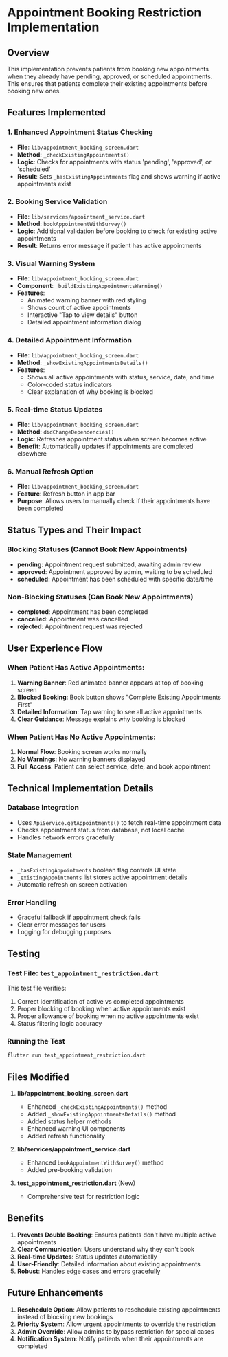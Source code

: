 # Appointment Booking Restriction Implementation

## Overview
This implementation prevents patients from booking new appointments when they already have pending, approved, or scheduled appointments. This ensures that patients complete their existing appointments before booking new ones.

## Features Implemented

### 1. Enhanced Appointment Status Checking
- **File**: `lib/appointment_booking_screen.dart`
- **Method**: `_checkExistingAppointments()`
- **Logic**: Checks for appointments with status 'pending', 'approved', or 'scheduled'
- **Result**: Sets `_hasExistingAppointments` flag and shows warning if active appointments exist

### 2. Booking Service Validation
- **File**: `lib/services/appointment_service.dart`
- **Method**: `bookAppointmentWithSurvey()`
- **Logic**: Additional validation before booking to check for existing active appointments
- **Result**: Returns error message if patient has active appointments

### 3. Visual Warning System
- **File**: `lib/appointment_booking_screen.dart`
- **Component**: `_buildExistingAppointmentsWarning()`
- **Features**:
  - Animated warning banner with red styling
  - Shows count of active appointments
  - Interactive "Tap to view details" button
  - Detailed appointment information dialog

### 4. Detailed Appointment Information
- **File**: `lib/appointment_booking_screen.dart`
- **Method**: `_showExistingAppointmentsDetails()`
- **Features**:
  - Shows all active appointments with status, service, date, and time
  - Color-coded status indicators
  - Clear explanation of why booking is blocked

### 5. Real-time Status Updates
- **File**: `lib/appointment_booking_screen.dart`
- **Method**: `didChangeDependencies()`
- **Logic**: Refreshes appointment status when screen becomes active
- **Benefit**: Automatically updates if appointments are completed elsewhere

### 6. Manual Refresh Option
- **File**: `lib/appointment_booking_screen.dart`
- **Feature**: Refresh button in app bar
- **Purpose**: Allows users to manually check if their appointments have been completed

## Status Types and Their Impact

### Blocking Statuses (Cannot Book New Appointments)
- **pending**: Appointment request submitted, awaiting admin review
- **approved**: Appointment approved by admin, waiting to be scheduled
- **scheduled**: Appointment has been scheduled with specific date/time

### Non-Blocking Statuses (Can Book New Appointments)
- **completed**: Appointment has been completed
- **cancelled**: Appointment was cancelled
- **rejected**: Appointment request was rejected

## User Experience Flow

### When Patient Has Active Appointments:
1. **Warning Banner**: Red animated banner appears at top of booking screen
2. **Blocked Booking**: Book button shows "Complete Existing Appointments First"
3. **Detailed Information**: Tap warning to see all active appointments
4. **Clear Guidance**: Message explains why booking is blocked

### When Patient Has No Active Appointments:
1. **Normal Flow**: Booking screen works normally
2. **No Warnings**: No warning banners displayed
3. **Full Access**: Patient can select service, date, and book appointment

## Technical Implementation Details

### Database Integration
- Uses `ApiService.getAppointments()` to fetch real-time appointment data
- Checks appointment status from database, not local cache
- Handles network errors gracefully

### State Management
- `_hasExistingAppointments` boolean flag controls UI state
- `_existingAppointments` list stores active appointment details
- Automatic refresh on screen activation

### Error Handling
- Graceful fallback if appointment check fails
- Clear error messages for users
- Logging for debugging purposes

## Testing

### Test File: `test_appointment_restriction.dart`
This test file verifies:
1. Correct identification of active vs completed appointments
2. Proper blocking of booking when active appointments exist
3. Proper allowance of booking when no active appointments exist
4. Status filtering logic accuracy

### Running the Test
```bash
flutter run test_appointment_restriction.dart
```

## Files Modified

1. **lib/appointment_booking_screen.dart**
   - Enhanced `_checkExistingAppointments()` method
   - Added `_showExistingAppointmentsDetails()` method
   - Added status helper methods
   - Enhanced warning UI components
   - Added refresh functionality

2. **lib/services/appointment_service.dart**
   - Enhanced `bookAppointmentWithSurvey()` method
   - Added pre-booking validation

3. **test_appointment_restriction.dart** (New)
   - Comprehensive test for restriction logic

## Benefits

1. **Prevents Double Booking**: Ensures patients don't have multiple active appointments
2. **Clear Communication**: Users understand why they can't book
3. **Real-time Updates**: Status updates automatically
4. **User-Friendly**: Detailed information about existing appointments
5. **Robust**: Handles edge cases and errors gracefully

## Future Enhancements

1. **Reschedule Option**: Allow patients to reschedule existing appointments instead of blocking new bookings
2. **Priority System**: Allow urgent appointments to override the restriction
3. **Admin Override**: Allow admins to bypass restriction for special cases
4. **Notification System**: Notify patients when their appointments are completed 